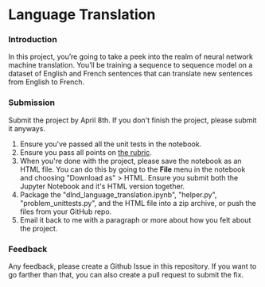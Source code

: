 # Language Translation
### Introduction
In this project, you’re going to take a peek into the realm of neural network machine translation.  You’ll be training a sequence to sequence model on a dataset of English and French sentences that can translate new sentences from English to French.

### Submission
Submit the project by April 8th. If you don't finish the project, please submit it anyways.
1. Ensure you've passed all the unit tests in the notebook.
2. Ensure you pass all points on [the rubric](https://review.udacity.com/#!/rubrics/826/view).
3. When you're done with the project, please save the notebook as an HTML file. You can do this by going to the **File** menu in the notebook and choosing "Download as" > HTML. Ensure you submit both the Jupyter Notebook and it's HTML version together.
4. Package the "dlnd_language_translation.ipynb", "helper.py", "problem_unittests.py", and the HTML file into a zip archive, or push the files from your GitHub repo.
5. Email it back to me with a paragraph or more about how you felt about the project.

### Feedback

Any feedback, please create a Github Issue in this repository. If you want to go farther than that, you can also create a pull request to submit the fix.
